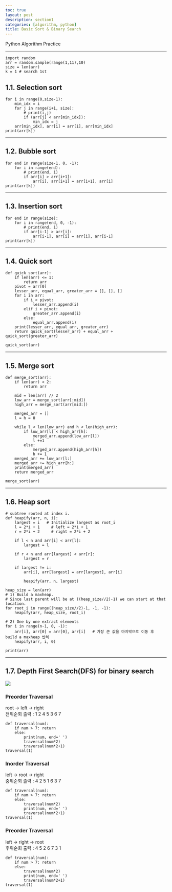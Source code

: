 ```yaml
---
toc: true
layout: post
description: section1
categories: [algorithm, python]
title: Basic Sort & Binary Search
---
```


Python Algorithm Practice

---

```
import random
arr = random.sample(range(1,11),10)
size = len(arr)
k = 1 # search 1st
```


## 1.1. Selection sort
```
for i in range(0,size-1):
    min_idx = i
    for j in range(i+1, size):
        # print(i,j)
        if (arr[j] < arr[min_idx]):
            min_idx = j
    arr[min_idx], arr[i] = arr[i], arr[min_idx]
print(arr[k])
```


---
## 1.2. Bubble sort
```
for end in range(size-1, 0, -1):
    for i in range(end):
        # print(end, i)
        if arr[i] > arr[i+1]:
            arr[i], arr[i+1] = arr[i+1], arr[i]
print(arr[k])
```



---
## 1.3. Insertion sort
```
for end in range(size):
    for i in range(end, 0, -1):
        # print(end, i)
        if arr[i-1] > arr[i]:
            arr[i-1], arr[i] = arr[i], arr[i-1]
print(arr[k])
```


---
## 1.4. Quick sort
```
def quick_sort(arr):
    if len(arr) <= 1:
        return arr
    pivot = arr[0]
    lesser_arr, equal_arr, greater_arr = [], [], []
    for i in arr:
        if i < pivot:
            lesser_arr.append(i)
        elif i > pivot:
            greater_arr.append(i)
        else:
            equal_arr.append(i)
    print(lesser_arr, equal_arr, greater_arr)
    return quick_sort(lesser_arr) + equal_arr + quick_sort(greater_arr)

quick_sort(arr)
```


---
## 1.5. Merge sort
```
def merge_sort(arr):
    if len(arr) < 2:
        return arr
    
    mid = len(arr) // 2
    low_arr = merge_sort(arr[:mid])
    high_arr = merge_sort(arr[mid:])

    merged_arr = []
    l = h = 0

    while l < len(low_arr) and h < len(high_arr):
        if low_arr[l] < high_arr[h]:
            merged_arr.append(low_arr[l])
            l +=1
        else:
            merged_arr.append(high_arr[h])
            h += 1
    merged_arr += low_arr[l:]
    merged_arr += high_arr[h:]
    print(merged_arr)
    return merged_arr

merge_sort(arr)
```




---
## 1.6. Heap sort
```
# subtree rooted at index i.
def heapify(arr, n, i):
    largest = i   # Initialize largest as root_i
    l = 2*i + 1     # left = 2*i + 1
    r = 2*i + 2     # right = 2*i + 2
  
    if l < n and arr[i] < arr[l]:
        largest = l
    
    if r < n and arr[largest] < arr[r]:
        largest = r
  
    if largest != i:
        arr[i], arr[largest] = arr[largest], arr[i]
  
        heapify(arr, n, largest)

heap_size = len(arr)
# 1) Build a maxheap.
# Since last parent will be at ((heap_size//2)-1) we can start at that location.
for root_i in range((heap_size//2)-1, -1, -1):
    heapify(arr, heap_size, root_i) 

# 2) One by one extract elements
for i in range(n-1, 0, -1):
    arr[i], arr[0] = arr[0], arr[i]   # 가장 큰 값을 마지막으로 이동 후 build a maxheap 반복
    heapify(arr, i, 0)

print(arr)
```



---

## 1.7. Depth First Search(DFS) for binary search 

![]({{site.baseurl}}/images/post/binarytree.JPG)  

### Preorder Traversal
root -> left -> right  
전위순회 출력 : 1 2 4 5 3 6 7   
```
def traversal(num):
    if num > 7: return
    else:
        print(num, end=' ')
        traversal(num*2)
        traversal(num*2+1)
traversal(1)
```
### Inorder Traversal
left -> root -> right   
중위순회 출력 : 4 2 5 1 6 3 7  
```
def traversal(num):
    if num > 7: return
    else:
        traversal(num*2)
        print(num, end=' ')
        traversal(num*2+1)
traversal(1)
```

### Preorder Traversal
left -> right -> root  
후위순회 출력 : 4 5 2 6 7 3 1   
```
def traversal(num):
    if num > 7: return
    else:
        traversal(num*2)
        print(num, end=' ')
        traversal(num*2+1)
traversal(1)
```


```

